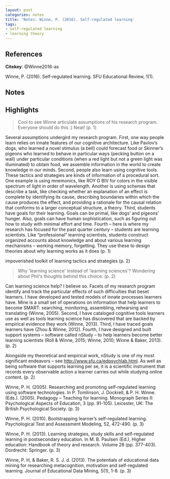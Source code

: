 ```yaml
---
layout: post
categories: notes
title: 'Notes: Winne, P. (2016). Self-regulated learning'
tags:
- self-regulated learning
- learning theory
---
```


## References

**Citekey**: @Winne2016-as

Winne, P. (2016). Self-regulated learning. SFU Educational Review, 1(1).

## Notes

## Highlights

> Cool to see Winne articulate assumptions of his research program. Everyone should do this :) Neat! (p. 1)

Several assumptions undergird my research program. First, one way people learn relies on innate features of our cognitive architecture. Like Pavlov’s dogs, who learned a novel stimulus (a bell) could forecast food or Skinner’s pigeons who learned to behave in particular ways (pecking button on a wall) under particular conditions (when a red light but not a green light was illuminated) to obtain food, we assemble information in the world to create knowledge in our minds. Second, people also learn using cognitive tools. These tactics and strategies are kinds of information of a procedural sort. One example is using mnemonics, like ROY G BIV for colors in the visible spectrum of light in order of wavelength. Another is using schemas that describe a task, like checking whether an explanation of an effect is complete by identifying its cause, describing boundaries within which the cause produces the effect, and providing a rationale for the causal relation that conforms to a larger conceptual structure, a theory. Third, students have goals for their learning. Goals can be primal, like dogs’ and pigeons’ hunger. Also, goals can have human sophistication, such as figuring out how to study with minimal effort and time. Fourth – here is where my research has focused for the past quarter century – students are learning scientists. Like “professional” learning scientists, students construct organized accounts about knowledge and about various learning mechanisms – working memory, forgetting. They use these to design theories about why learning works as it does (p. 1)

impoverished toolkit of learning tactics and strategies (p. 2)

> Why 'learning science' instead of 'learning sciences'? Wondering about Phil's thoughts behind this choice. (p. 2)

Can learning science help? I believe so. Facets of my research program identify and track the particular effects of such difficulties that beset learners. I have developed and tested models of innate processes learners have. Mine is a small set of operations on information that help learners to become SMART: searching, monitoring, assembling, rehearsing and translating (Winne, 2005). Second, I have cataloged cognitive tools learners use as well as tools learning science has discovered that are backed by empirical evidence they work (Winne, 2013). Third, I have traced goals learners have (Zhou & Winne, 2012). Fourth, I have designed and built support systems – software called nStudy – to help learners become better learning scientists (Roll & Winne, 2015; Winne, 2010; Winne & Baker, 2013). (p. 2)

Alongside my theoretical and empirical work, nStudy is one of my most significant endeavors – see http://www.sfu.ca/edpsychlab.html. As well as being software that supports learning per se, it is a scientific instrument that records every observable action a learner carries out while studying online content. (p. 2)

Winne, P. H. (2005). Researching and promoting self-regulated learning using software technologies. In P. Tomlinson, J. Dockrell, & P. H. Winne. (Eds.). (2005). Pedagogy – Teaching for learning. Monograph Series II: Psychological Aspects of Education, 3 (pp. 91-105). Leicester, UK: The British Psychological Society. (p. 3)

Winne, P. H. (2010). Bootstrapping learner’s self-regulated learning. Psychological Test and Assessment Modeling, 52, 472-490. (p. 3)

Winne, P. H. (2013). Learning strategies, study skills and self-regulated learning in postsecondary education. In M. B. Paulsen (Ed.), Higher education: Handbook of theory and research. Volume 28 (pp. 377-403). Dordrecht: Springer. (p. 3)

Winne, P. H, & Baker, R. S. J. d. (2013). The potentials of educational data mining for researching metacognition, motivation and self-regulated learning. Journal of Educational Data Mining, 5(1), 1-8. (p. 3)
